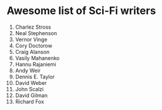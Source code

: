 # Awesome list of Sci-Fi writers

1. Charlez Stross
2. Neal Stephenson
3. Vernor Vinge
4. Cory Doctorow
5. Craig Alanson
6. Vasily Mahanenko
7. Hannu Rajaniemi
8. Andy Weir
9. Dennis E. Taylor
10. David Weber
11. John Scalzi
12. David Gilman
13. Richard Fox
